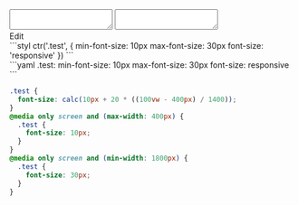 <div data-size="300" class="code-cont" data-example="custom-size-A">
    <div class="code">
        <div class="code-wrap">
            <textarea id="stylus"></textarea>
            <textarea id="css"></textarea>
            <div class="edit-code">
                <span>Edit</span>
            </div>
        </div>
    </div>
</div>


<div data-size="300" data-examples="stylus"></div>
```styl
ctr('.test', {
  min-font-size: 10px
  max-font-size: 30px
  font-size: 'responsive'
})
```

<div data-size="300" data-examples="yaml"></div>
```yaml
.test:
  min-font-size: 10px
  max-font-size: 30px
  font-size: responsive
```

```css
.test {
  font-size: calc(10px + 20 * ((100vw - 400px) / 1400));
}
@media only screen and (max-width: 400px) {
  .test {
    font-size: 10px;
  }
}
@media only screen and (min-width: 1800px) {
  .test {
    font-size: 30px;
  }
}
```
<div class="cf"></div>
